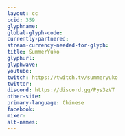 ```yaml
---
layout: cc
ccid: 359
glyphname: 
global-glyph-code: 
currently-partnered: 
stream-currency-needed-for-glyph: 
title: SummerYuko
glyphurl: 
glyphwave: 
youtube: 
twitch: https://twitch.tv/summeryuko
twitter: 
discord: https://discord.gg/Pys3zVT
other-site: 
primary-language: Chinese
facebook: 
mixer: 
alt-names: 
---
```


